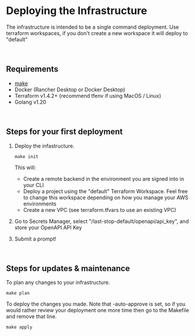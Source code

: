 # Deploying the Infrastructure

The infrastructure is intended to be a single command deployment. 
Use terraform workspaces, if you don't create a new workspace it will deploy to "default"

<br />

## Requirements
- [make](https://www.gnu.org/software/make/manual/make.html)
- Docker (Rancher Desktop or Docker Desktop)
- Terraform v1.4.2+ (recommend tfenv if using MacOS / Linux)
- Golang v1.20

<br />

## Steps for your first deployment

1. Deploy the infastructure.

    ```
    make init
    ```

    This will:
    - Create a remote backend in the environment you are signed into in your CLI
    - Deploy a project using the "default" Terraform Workspace. Feel free to change this workspace depending on how you manage your AWS environments
    - Create a new VPC (see terraform.tfvars to use an existing VPC)

1. Go to Secrets Manager, select "/last-stop-default/openapi/api_key", and store your OpenAPI API Key

1. Submit a prompt! 

<br />

## Steps for updates & maintenance

To plan any changes to your infrastructure.

```
make plan
```

To deploy the changes you made. Note that -auto-approve is set, so if you would rather review your deployment one more time then go to the Makefile and remove that line.

```
make apply
```




